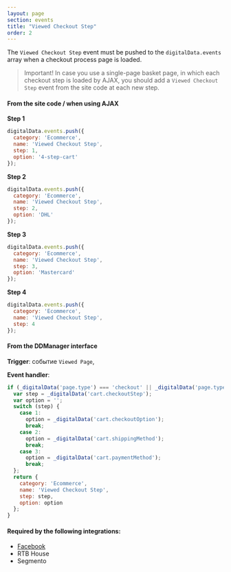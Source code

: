 ```yaml
---
layout: page
section: events
title: "Viewed Checkout Step"
order: 2
---
```

The `Viewed Checkout Step` event must be pushed to the `digitalData.events` array when a checkout process page is loaded.
>Important! In case you use a single-page basket page, in which each checkout step is loaded by AJAX, you should add a `Viewed Checkout Step` event from the site code at each new step.

#### From the site code / when using AJAX
**Step 1**
```javascript
digitalData.events.push({
  category: 'Ecommerce',
  name: 'Viewed Checkout Step',
  step: 1,
  option: '4-step-cart'
});
```
**Step 2**
```javascript
digitalData.events.push({
  category: 'Ecommerce',
  name: 'Viewed Checkout Step',
  step: 2,
  option: 'DHL'
});
```
**Step 3**
```javascript
digitalData.events.push({
  category: 'Ecommerce',
  name: 'Viewed Checkout Step',
  step: 3,
  option: 'Mastercard'
});
```
**Step 4**
```javascript
digitalData.events.push({
  category: 'Ecommerce',
  name: 'Viewed Checkout Step',
  step: 4
});
```

#### From the DDManager interface
**Trigger**: событие `Viewed Page`,

**Event handler**:

```javascript
if (_digitalData('page.type') === 'checkout' || _digitalData('page.type') === 'cart') {
  var step = _digitalData('cart.checkoutStep');
  var option = '';
  switch (step) {
    case 1:
      option = _digitalData('cart.checkoutOption');
      break;
    case 2:
      option = _digitalData('cart.shippingMethod');
      break;
    case 3:
      option = _digitalData('cart.paymentMethod');
      break;
  };
  return {
    category: 'Ecommerce',
    name: 'Viewed Checkout Step',
    step: step,
    option: option
  };
}
```

#### Required by the following integrations:
* [Facebook](/integrations/facebook)
* RTB House
* Segmento